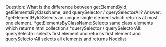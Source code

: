 Question: What is the difference between getElementById, getElementsByClassName, and querySelector / querySelectorAll?
Answer: *getElementById:Selects an unique single element which returns at most one element.
*getElementsByClassName:Selects same class elements which returns html collections
*querySelector / querySelectorAll: querySelector selects first element and returns first element and querySelectorAll selects all elements and returns Nodelist 